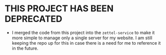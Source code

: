 # THIS PROJECT HAS BEEN DEPRECATED
* I merged the code from this project into the `zettel-service` to make it 
  more simple to manage only a single server for my website. I am still keeping
  the repo up for this in case there is a need for me to reference it in the
  future.
